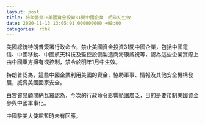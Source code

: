 ```yaml
---
layout: post
title: 特朗普禁止美國資金投資31間中國企業　明年初生效
date: 2020-11-13 13:05:01.000000000 +08:00
categories: rthk
---
```


美國總統特朗普簽署行政命令，禁止美國資金投資31間中國企業，包括中國電信、中國移動、中國航天科技及監控設備製造商海康威視等，認為這些企業實際上由中國軍方擁有或控制，禁令於明年1月中生效。

特朗普認為，這些中國企業利用美國的資金，協助軍事、情報及其他安全機構發展，威脅美國國家安全。

白宮貿易顧問納瓦羅認為，今次的行政命令影響範圍廣泛，目的是要箝制美國資金參與中國軍事化。

中國駐美大使館暫時未有回應。
